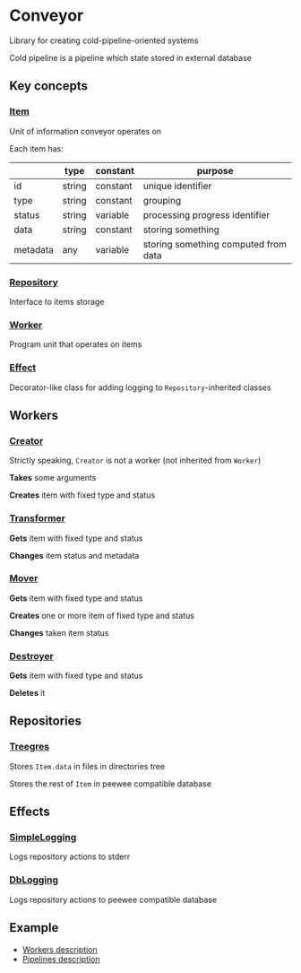 # Conveyor

Library for creating cold-pipeline-oriented systems

Cold pipeline is a pipeline which state stored in external database


## Key concepts

### [Item](conveyor/core/Item.py)

Unit of information conveyor operates on

Each item has:

|          | type   | constant | purpose                              |
|----------|--------|----------|--------------------------------------|
| id       | string | constant | unique identifier                    |
| type     | string | constant | grouping                             |
| status   | string | variable | processing progress identifier       |
| data     | string | constant | storing something                    |
| metadata | any    | variable | storing something computed from data |

### [Repository](conveyor/core/Repository.py)

Interface to items storage

### [Worker](conveyor/core/Worker.py)

Program unit that operates on items

### [Effect](conveyor/core/Effect.py)

Decorator-like class for adding logging to `Repository`-inherited classes


## Workers

### [Creator](conveyor/core/Creator.py)

Strictly speaking, `Creator` is not a worker (not inherited from `Worker`)

**Takes** some arguments

**Creates** item with fixed type and status

### [Transformer](conveyor/workers/Transformer.py)

**Gets** item with fixed type and status

**Changes** item status and metadata

### [Mover](conveyor/workers/Mover.py)

**Gets** item with fixed type and status

**Creates** one or more item of fixed type and status

**Changes** taken item status

### [Destroyer](conveyor/workers/Destroyer.py)

**Gets** item with fixed type and status

**Deletes** it


## Repositories

### [Treegres](conveyor/repositories/Treegres)

Stores `Item.data` in files in directories tree

Stores the rest of `Item` in peewee compatible database


## Effects

### [SimpleLogging](conveyor/repository_effects/SimpleLogging)

Logs repository actions to stderr

### [DbLogging](conveyor/repository_effects/DbLogging)

Logs repository actions to peewee compatible database


## Example

* [Workers description](tests/example_workers.py)
* [Pipelines description](tests/test_pipeline.py)